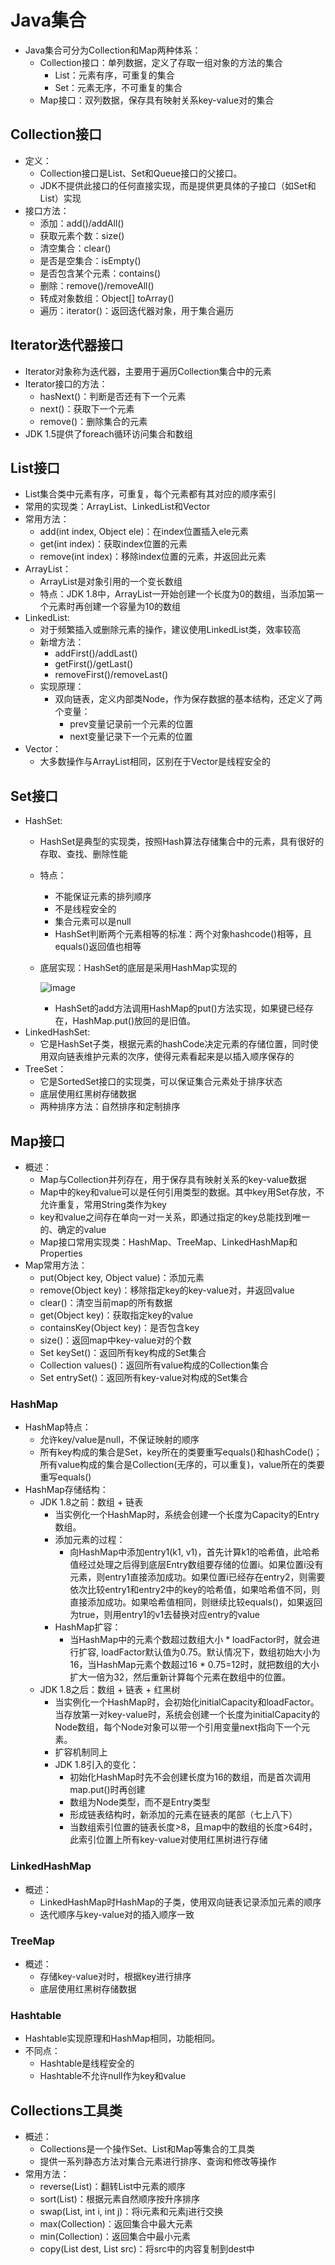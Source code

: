 # Java集合

  - Java集合可分为Collection和Map两种体系：
    - Collection接口：单列数据，定义了存取一组对象的方法的集合
      - List：元素有序，可重复的集合
      - Set：元素无序，不可重复的集合
    - Map接口：双列数据，保存具有映射关系key-value对的集合
    
## Collection接口

  - 定义：
    - Collection接口是List、Set和Queue接口的父接口。
    - JDK不提供此接口的任何直接实现，而是提供更具体的子接口（如Set和List）实现
  - 接口方法：
    - 添加：add()/addAll()
    - 获取元素个数：size()
    - 清空集合：clear()
    - 是否是空集合：isEmpty()
    - 是否包含某个元素：contains()
    - 删除：remove()/removeAll()
    - 转成对象数组：Object[] toArray()
    - 遍历：iterator()：返回迭代器对象，用于集合遍历
    
## Iterator迭代器接口

  - Iterator对象称为迭代器，主要用于遍历Collection集合中的元素
  - Iterator接口的方法：
    - hasNext()：判断是否还有下一个元素
    - next()：获取下一个元素
    - remove()：删除集合的元素
  - JDK 1.5提供了foreach循环访问集合和数组
  
## List接口

  - List集合类中元素有序，可重复，每个元素都有其对应的顺序索引
  - 常用的实现类：ArrayList、LinkedList和Vector
  - 常用方法：
    - add(int index, Object ele)：在index位置插入ele元素
    - get(int index)：获取index位置的元素
    - remove(int index)：移除index位置的元素，并返回此元素
  - ArrayList：
    - ArrayList是对象引用的一个变长数组
    - 特点：JDK 1.8中，ArrayList一开始创建一个长度为0的数组，当添加第一个元素时再创建一个容量为10的数组
  - LinkedList:
    - 对于频繁插入或删除元素的操作，建议使用LinkedList类，效率较高
    - 新增方法：
      - addFirst()/addLast()
      - getFirst()/getLast()
      - removeFirst()/removeLast()
    - 实现原理：
      - 双向链表，定义内部类Node，作为保存数据的基本结构，还定义了两个变量：
        - prev变量记录前一个元素的位置
        - next变量记录下一个元素的位置
  - Vector：
    - 大多数操作与ArrayList相同，区别在于Vector是线程安全的
  
## Set接口

  - HashSet:
    - HashSet是典型的实现类，按照Hash算法存储集合中的元素，具有很好的存取、查找、删除性能
    - 特点：
      - 不能保证元素的排列顺序
      - 不是线程安全的
      - 集合元素可以是null
      - HashSet判断两个元素相等的标准：两个对象hashcode()相等，且equals()返回值也相等
    - 底层实现：HashSet的底层是采用HashMap实现的
      
      ![image](https://user-images.githubusercontent.com/46510621/114122639-48402300-9923-11eb-90de-ff167c096d59.png)

      - HashSet的add方法调用HashMap的put()方法实现，如果键已经存在，HashMap.put()放回的是旧值。
  - LinkedHashSet:
    - 它是HashSet子类，根据元素的hashCode决定元素的存储位置，同时使用双向链表维护元素的次序，使得元素看起来是以插入顺序保存的
  - TreeSet：
    - 它是SortedSet接口的实现类，可以保证集合元素处于排序状态
    - 底层使用红黑树存储数据
    - 两种排序方法：自然排序和定制排序
    
## Map接口

  - 概述：
    - Map与Collection并列存在，用于保存具有映射关系的key-value数据
    - Map中的key和value可以是任何引用类型的数据。其中key用Set存放，不允许重复，常用String类作为key
    - key和value之间存在单向一对一关系，即通过指定的key总能找到唯一的、确定的value
    - Map接口常用实现类：HashMap、TreeMap、LinkedHashMap和Properties
  - Map常用方法：
    - put(Object key, Object value)：添加元素
    - remove(Object key)：移除指定key的key-value对，并返回value
    - clear()：清空当前map的所有数据
    - get(Object key)：获取指定key的value
    - containsKey(Object key)：是否包含key
    - size()：返回map中key-value对的个数
    - Set keySet()：返回所有key构成的Set集合
    - Collection values()：返回所有value构成的Collection集合
    - Set entrySet()：返回所有key-value对构成的Set集合
  
### HashMap

  - HashMap特点：
    - 允许key/value是null，不保证映射的顺序
    - 所有key构成的集合是Set，key所在的类要重写equals()和hashCode()；所有value构成的集合是Collection(无序的，可以重复)，value所在的类要重写equals()
  - HashMap存储结构：
    - JDK 1.8之前：数组 + 链表
      - 当实例化一个HashMap时，系统会创建一个长度为Capacity的Entry数组。
      - 添加元素的过程：
        - 向HashMap中添加entry1(k1, v1)，首先计算k1的哈希值，此哈希值经过处理之后得到底层Entry数组要存储的位置i。如果位置i没有元素，则entry1直接添加成功。如果位置i已经存在entry2，则需要依次比较entry1和entry2中的key的哈希值，如果哈希值不同，则直接添加成功。如果哈希值相同，则继续比较equals()，如果返回为true，则用entry1的v1去替换对应entry的value
      - HashMap扩容：
        - 当HashMap中的元素个数超过数组大小 * loadFactor时，就会进行扩容, loadFactor默认值为0.75。默认情况下，数组初始大小为16，当HashMap元素个数超过16 * 0.75=12时，就把数组的大小扩大一倍为32，然后重新计算每个元素在数组中的位置。
    - JDK 1.8之后：数组 + 链表 + 红黑树
      - 当实例化一个HashMap时，会初始化initialCapacity和loadFactor。当存放第一对key-value时，系统会创建一个长度为initialCapacity的Node数组，每个Node对象可以带一个引用变量next指向下一个元素。
      - 扩容机制同上
      - JDK 1.8引入的变化：
        - 初始化HashMap时先不会创建长度为16的数组，而是首次调用map.put()时再创建
        - 数组为Node类型，而不是Entry类型
        - 形成链表结构时，新添加的元素在链表的尾部（七上八下）
        - 当数组索引位置的链表长度>8，且map中的数组的长度>64时，此索引位置上所有key-value对使用红黑树进行存储
        
### LinkedHashMap

  - 概述：
    - LinkedHashMap时HashMap的子类，使用双向链表记录添加元素的顺序
    - 迭代顺序与key-value对的插入顺序一致

### TreeMap

  - 概述：
    - 存储key-value对时，根据key进行排序
    - 底层使用红黑树存储数据
    
### Hashtable

  - Hashtable实现原理和HashMap相同，功能相同。
  - 不同点：
    - Hashtable是线程安全的
    - Hashtable不允许null作为key和value
    
## Collections工具类

  - 概述：
    - Collections是一个操作Set、List和Map等集合的工具类
    - 提供一系列静态方法对集合元素进行排序、查询和修改等操作
  - 常用方法：
    - reverse(List)：翻转List中元素的顺序
    - sort(List)：根据元素自然顺序按升序排序
    - swap(List, int i, int j)：将i元素和元素j进行交换
    - max(Collection)：返回集合中最大元素
    - min(Collection)：返回集合中最小元素
    - copy(List dest, List src)：将src中的内容复制到dest中
        
      
